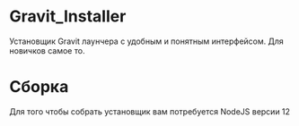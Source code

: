 # Gravit_Installer
Установщик Gravit лаунчера с удобным и понятным интерфейсом. Для новичков самое то.


# Сборка
Для того чтобы собрать установщик вам потребуется NodeJS версии 12
